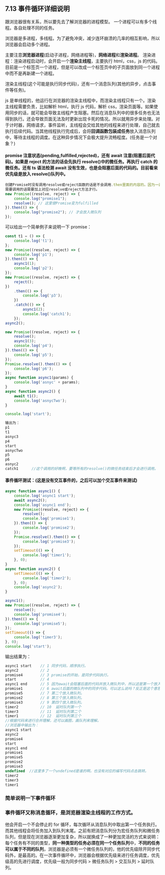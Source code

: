 ## 7.13 事件循环详细说明

跟浏览器很有关系，所以要先去了解浏览器的进程模型。
一个进程可以有多个线程。各自处理不同的任务。

浏览器是多进程，多线程。为了避免冲突，减少连环崩溃的几率的相互影响，所以浏览器会启动多个进程。

主要注意**浏览器进程**(启动子进程，网络进程等)，**网络进程**和**渲染进程**。
渲染进程：渲染进程启动时，会开启一个**渲染主线程**，主要执行 html，css，js 的代码。目前是一个标签页一个进程，但是可以改成一个标签页中的子页面放到同一个进程中而不是再新建一个进程。

渲染主线程(这个可能是执行同步代码)，还有一个消息队列(其他的异步，点击事件等任务)。

js 是单线程的，他运行在浏览器的渲染主线程中，而渲染主线程只有一个。渲染主线程需要负责，比如解析 html，执行 js 代码，解析 css，渲染页面等。如果使用同步的话，就可能会导致主线程产生阻塞。然后在消息队列中的很多任务也无法得到执行。还会导致页面无法及时更新出现卡死的情况。所以就用异步来处理。对于计时器，网络请求，事件监听，主线程会交给其他的线程来进行处理，自己就去执行后续代码。当其他线程执行完成后，会将**回调函数包装成任务**放入消息队列中，等待主线程的调度。在这种异步情况下会极大提升流畅程度。(任务是一个对象？)

#### promise 注意状态(pending,fulfilled,rejected)，还有 await 注意(阻塞后面代码)。如果是 reject 的方法的话会先执行 resolve()中的微任务。再执行 catch 的微任务。还有 ts 语法检测 await 没有生效，也是会阻塞后面的代码的。目前看来优先级是放入 resolve()队列中。

```js
创建Promise时没有调用resolve或reject函数的话是不会调用.then里面的内容的。因为一直处于pending状态。没有变成已完成或者被拒绝。
需要调用的话需要加上对应resolve或reject方法才行。
new Promise((resolve, reject) => {
    console.log("promise1");
    resolve(); // 这里使Promise变为fulfilled
}).then(() => {
    console.log("promise2"); // 才会放入微队列
});

```

可以给出一个简单例子来说明一下 promise：

```js
const t1 = () => {
	console.log('t1');
};
new Promise((resolve, reject) => {
	console.log('p1');
}).then(() => {
	async1(1);
	console.log('p2');
});
new Promise((resolve, reject) => {
	reject();
})
	.then(() => {
		console.log('p3');
	})
	.catch(() => {
		async1(2);
		console.log('catch1');
	});
async2();

new Promise((resolve, reject) => {
	resolve();
	async1(3);
	console.log('p4');
}).then(() => {
	console.log('p5');
});
Promise.resolve().then(() => {
	console.log('p6');
});
async function async1(params) {
	console.log('asnyc' + params);
}
async function async2() {
	await t1();
	console.log('asnycTwo');
}

console.log('start');
```

```js
输出为：
p1
t1
asnyc3
p4
start
asnycTwo
p5
p6
asnyc2
catch1		//这个调用的好晚啊，要等所有的resolve()的微任务结束后才会进行调用。
```

#### 事件循环测试：(这是没有交互事件的，之后可以加个交互事件来测试)

```js
async function async1() {
	console.log('async1 start');
	await async2();
	console.log('async1 end');
	new Promise((resolve, reject) => {
		resolve();
		console.log('promise1');
	}).then(() => {
		console.log('promise2');
	});
	Promise.resolve().then(() => {
		console.log('promise3');
	});
	setTimeout(() => {
		console.log('timer1');
	}, 0);
}
async function async2() {
	setTimeout(() => {
		console.log('timer2');
	}, 0);
	console.log('async2');
}

async1();
new Promise((resolve, reject) => {
	resolve();
	console.log('promise4');
}).then(() => {
	console.log('promise5');
});
setTimeout(() => {
	console.log('timer3');
}, 0);
console.log('start');
```

输出结果为：

```js
async1 start    // 1 同步代码，顺序执行。
async2          // 2
promise4		// 3 promise的开始，是同步代码执行。
start			// 4
async1 end		// 5 因为await会阻塞后面的代码并放入微队列中，所以这是第一个放入微队列拿出来执行。但是不清楚是不是后面全部？代码块的作用域有影响？
promise1		// 6 await后面的微队列中的同步代码。可以这么说吗？反正是这个意思。
promise5		// 7 第二个放入微队列。
promise2		// 8 第三个放入微队列。
promise3		// 9 第四个放入微队列。
timer2			// 10  延时队列第一个
timer3			// 11  延时队列第二个
timer1			// 12  延时队列第三个
//根据代码来进行合并理解，还可以画图，画队列来理解。
//浏览器中输出为：
async1 start
async2
promise4
start
async1 end
promise1
promise5
promise2
promise3
undefined  //这里多了一个undefined是谁的啊。也没有对应的编写代码点击跳转。
timer2
timer3
timer1
```

### 简单说明一下事件循环

### 事件循环又称消息循环，是浏览器渲染主线程的工作方式。

他会开启一个不会停止的 for 循环，每次循环从消息队列中取出第一个任务执行。而其他线程会将任务加入到队列末尾。之前有把消息队列分为宏任务队列和微任务队列，但是现在浏览器逐渐更加复杂，所以就换成了一种更加灵活的方式来说明：每个任务有不同的类型，**同一种类型的任务必须在同一个任务队列**中，**不同的任务可以属于不同的队列**，浏览器是必须有一个微任务队列的，他的优先级除开同步代码外，是最高的。在一次事件循环中，浏览器会根据优先级来进行任务调度，优先级高的先进行调度，优先级一般为同步代码 > 微任务队列 > 交互队列 > 延时队列。
